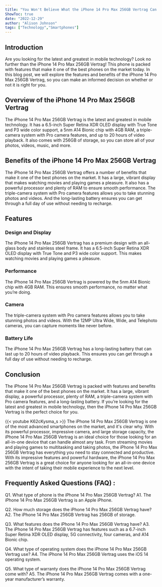 ```yaml
---
title: "You Won't Believe What the iPhone 14 Pro Max 256GB Vertrag Can Do!"
ShowToc: true 
date: "2022-12-29"
author: "Alison Johnson" 
tags: ["Technology","Smartphones"]
---
```

## Introduction

Are you looking for the latest and greatest in mobile technology? Look no further than the iPhone 14 Pro Max 256GB Vertrag! This phone is packed with features that make it one of the best phones on the market today. In this blog post, we will explore the features and benefits of the iPhone 14 Pro Max 256GB Vertrag, so you can make an informed decision on whether or not it is right for you.

## Overview of the iPhone 14 Pro Max 256GB Vertrag

The iPhone 14 Pro Max 256GB Vertrag is the latest and greatest in mobile technology. It has a 6.5-inch Super Retina XDR OLED display with True Tone and P3 wide color support, a 5nm A14 Bionic chip with 4GB RAM, a triple-camera system with Pro camera features, and up to 20 hours of video playback. It also comes with 256GB of storage, so you can store all of your photos, videos, music, and more.

## Benefits of the iPhone 14 Pro Max 256GB Vertrag

The iPhone 14 Pro Max 256GB Vertrag offers a number of benefits that make it one of the best phones on the market. It has a large, vibrant display that makes watching movies and playing games a pleasure. It also has a powerful processor and plenty of RAM to ensure smooth performance. The triple-camera system with Pro camera features allows you to take stunning photos and videos. And the long-lasting battery ensures you can get through a full day of use without needing to recharge.

## Features

### Design and Display

The iPhone 14 Pro Max 256GB Vertrag has a premium design with an all-glass body and stainless steel frame. It has a 6.5-inch Super Retina XDR OLED display with True Tone and P3 wide color support. This makes watching movies and playing games a pleasure.

### Performance

The iPhone 14 Pro Max 256GB Vertrag is powered by the 5nm A14 Bionic chip with 4GB RAM. This ensures smooth performance, no matter what you’re doing.

### Camera

The triple-camera system with Pro camera features allows you to take stunning photos and videos. With the 12MP Ultra Wide, Wide, and Telephoto cameras, you can capture moments like never before.

### Battery Life

The iPhone 14 Pro Max 256GB Vertrag has a long-lasting battery that can last up to 20 hours of video playback. This ensures you can get through a full day of use without needing to recharge.

## Conclusion

The iPhone 14 Pro Max 256GB Vertrag is packed with features and benefits that make it one of the best phones on the market. It has a large, vibrant display, a powerful processor, plenty of RAM, a triple-camera system with Pro camera features, and a long-lasting battery. If you’re looking for the latest and greatest in mobile technology, then the iPhone 14 Pro Max 256GB Vertrag is the perfect choice for you.

{{< youtube K62cKysma_s >}} 
The iPhone 14 Pro Max 256GB Vertrag is one of the most advanced smartphones on the market, and it's clear why. With its powerful processor, impressive camera, and large storage capacity, the iPhone 14 Pro Max 256GB Vertrag is an ideal choice for those looking for an all-in-one device that can handle almost any task. From streaming movies and playing games to multitasking and taking photos, the iPhone 14 Pro Max 256GB Vertrag has everything you need to stay connected and productive. With its impressive features and powerful hardware, the iPhone 14 Pro Max 256GB Vertrag is a great choice for anyone looking for an all-in-one device with the intent of taking their mobile experience to the next level.

## Frequently Asked Questions (FAQ) :
Q1. What type of phone is the iPhone 14 Pro Max 256GB Vertrag?
A1. The iPhone 14 Pro Max 256GB Vertrag is an Apple iPhone.

Q2. How much storage does the iPhone 14 Pro Max 256GB Vertrag have?
A2. The iPhone 14 Pro Max 256GB Vertrag has 256GB of storage.

Q3. What features does the iPhone 14 Pro Max 256GB Vertrag have?
A3. The iPhone 14 Pro Max 256GB Vertrag has features such as a 6.7-inch Super Retina XDR OLED display, 5G connectivity, four cameras, and A14 Bionic chip.

Q4. What type of operating system does the iPhone 14 Pro Max 256GB Vertrag use?
A4. The iPhone 14 Pro Max 256GB Vertrag uses the iOS 14 operating system.

Q5. What type of warranty does the iPhone 14 Pro Max 256GB Vertrag come with?
A5. The iPhone 14 Pro Max 256GB Vertrag comes with a one-year manufacturer’s warranty.


